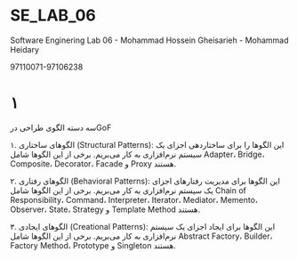 # SE_LAB_06
Software Enginering Lab 06 - Mohammad Hossein Gheisarieh - Mohammad Heidary

97110071-97106238

# ۱

سه دسته الگوی طراحی درGoF

۱. الگوهای ساختاری (Structural Patterns): این الگوها را برای ساختاردهی اجزای یک سیستم نرم‌افزاری به کار می‌بریم. برخی از این الگوها شامل Adapter، Bridge، Composite، Decorator، Facade و Proxy هستند.

۲. الگوهای رفتاری (Behavioral Patterns): این الگوها برای مدیریت رفتارهای اجزای یک سیستم نرم‌افزاری به کار می‌بریم. برخی از این الگوها شامل Chain of Responsibility، Command، Interpreter، Iterator، Mediator، Memento، Observer، State، Strategy و Template Method هستند.

۳. الگوهای ایجادی (Creational Patterns): این الگوها برای ایجاد اجزای یک سیستم نرم‌افزاری به کار می‌بریم. برخی از این الگوها شامل Abstract Factory، Builder، Factory Method، Prototype و Singleton هستند.

